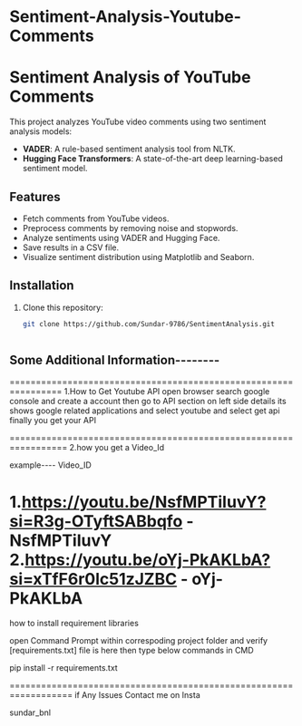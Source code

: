 # Sentiment-Analysis-Youtube-Comments

# Sentiment Analysis of YouTube Comments

This project analyzes YouTube video comments using two sentiment analysis models:
- **VADER**: A rule-based sentiment analysis tool from NLTK.
- **Hugging Face Transformers**: A state-of-the-art deep learning-based sentiment model.

## Features
- Fetch comments from YouTube videos.
- Preprocess comments by removing noise and stopwords.
- Analyze sentiments using VADER and Hugging Face.
- Save results in a CSV file.
- Visualize sentiment distribution using Matplotlib and Seaborn.

## Installation
1. Clone this repository:
   ```bash
   git clone https://github.com/Sundar-9786/SentimentAnalysis.git



## Some Additional Information--------
================================================================
1.How to Get Youtube API
open browser search google console and create a account then go to API section on left side details its shows 
google related applications and  select youtube and select get api finally you get your API

=================================================================
2.how you get a Video_Id

example----                                              Video_ID

1.https://youtu.be/NsfMPTiIuvY?si=R3g-OTyftSABbqfo -     NsfMPTiIuvY
2.https://youtu.be/oYj-PkAKLbA?si=xTfF6r0lc51zJZBC -     oYj-PkAKLbA
==================================================================
how to install requirement libraries

open Command Prompt within correspoding project folder and verify [requirements.txt] file is here 
then type below commands in CMD
 
pip install -r requirements.txt


==================================================================
if Any Issues Contact me on Insta

sundar_bnl
